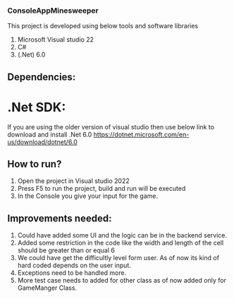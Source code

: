 ### **ConsoleAppMinesweeper**

This project is developed using below tools and software libraries

1. Microsoft Visual studio 22
2. C#
3. (.Net) 6.0


## Dependencies:
# .Net SDK:
If you are using the older version of visual studio then use below link to download and install .Net 6.0
https://dotnet.microsoft.com/en-us/download/dotnet/6.0

## How to run?
1. Open the project in Visual studio 2022
2. Press F5 to run the project, build and run will be executed
3. In the Console you give your input for the game.

## Improvements needed:
1. Could have added some UI and the logic can be in the backend service.
2. Added some restriction in the code like the width and length of the cell should be greater than or equal 6
3. We could have get the difficultly level form user. As of now its kind of hard coded depends on the user input.
4. Exceptions need to be handled more.
5. More test case needs to added for other class as of now added only for GameManger Class.


